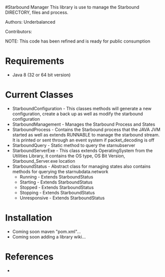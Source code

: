 #Starbound Manager
This library is use to manage the Starbound DIRECTORY, files and process.

Authors: Underbalanced

Contributors:

NOTE: This code has been refined and is ready for public consumption

Requirements
============
- Java 8 (32 or 64 bit version)

Current Classes
========
- StarboundConfiguration - This classes methods will generate a new configuration, create a back up as well as modify the starbound configuration
- StarboundManagement - Manages the Starbound Process and States
- StarboundProcess - Contains the Starbound process that the JAVA JVM started as well as extends RUNNABLE to manage the starbound stream. It is printed or sent through an event system if packet_decoding is off
- StarboundQuery - Static method to query the starnubserver
- StarboundServerExe - This class extends OperatingSystem from the Utilities Library, it contains the OS type, OS Bit Version, Starbound_Server.exe location
- StarboundStatus - Abstract class for managing states also contains methods for querying the starnubdata.network
    - Running - Extends StarboundStatus
    - Starting - Extends StarboundStatus
    - Stopped - Extends StarboundStatus
    - Stopping - Extends StarboundStatus
    - Unresponsive - Extends StarboundStatus


Installation
============
- Coming soon maven "pom.xml"...
- Coming soon adding a library wiki...

References
============
-
